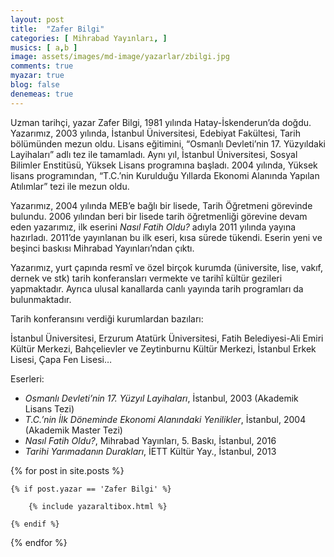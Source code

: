 ```yaml
---
layout: post
title:  "Zafer Bilgi"
categories: [ Mihrabad Yayınları, ]
musics: [ a,b ]
image: assets/images/md-image/yazarlar/zbilgi.jpg
comments: true
myazar: true
blog: false
denemeas: true
---
```


Uzman tarihçi, yazar Zafer Bilgi, 1981 yılında Hatay-İskenderun’da doğdu. Yazarımız, 2003 yılında, İstanbul Üniversitesi, Edebiyat Fakültesi, Tarih bölümünden mezun oldu. Lisans eğitimini, “Osmanlı Devleti’nin 17. Yüzyıldaki Layihaları” adlı tez ile tamamladı. Aynı yıl, İstanbul Üniversitesi, Sosyal Bilimler Enstitüsü, Yüksek Lisans programına başladı. 2004 yılında, Yüksek lisans programından, “T.C.’nin Kurulduğu Yıllarda Ekonomi Alanında Yapılan Atılımlar” tezi ile mezun oldu.

Yazarımız, 2004 yılında MEB’e bağlı bir lisede, Tarih Öğretmeni görevinde bulundu. 2006 yılından beri bir lisede tarih öğretmenliği görevine devam eden yazarımız, ilk eserini  _Nasıl Fatih Oldu?_  adıyla 2011 yılında yayına hazırladı. 2011’de yayınlanan bu ilk eseri, kısa sürede tükendi. Eserin yeni ve beşinci baskısı Mihrabad Yayınları’ndan çıktı.

Yazarımız, yurt çapında resmî ve özel birçok kurumda (üniversite, lise, vakıf, dernek ve stk) tarih konferansları vermekte ve tarihî kültür gezileri yapmaktadır. Ayrıca ulusal kanallarda canlı yayında tarih programları da bulunmaktadır.

Tarih konferansını verdiği kurumlardan bazıları:

İstanbul Üniversitesi, Erzurum Atatürk Üniversitesi, Fatih Belediyesi-Ali Emiri Kültür Merkezi, Bahçelievler ve Zeytinburnu Kültür Merkezi, İstanbul Erkek Lisesi, Çapa Fen Lisesi…

Eserleri:

-   _Osmanlı Devleti’nin 17. Yüzyıl Layihaları_, İstanbul, 2003 (Akademik Lisans Tezi)
-   _T.C.’nin İlk Döneminde Ekonomi Alanındaki Yenilikler_, İstanbul, 2004 (Akademik Master Tezi)
-   _Nasıl Fatih Oldu?_, Mihrabad Yayınları, 5. Baskı, İstanbul, 2016
-   _Tarihi Yarımadanın Durakları_, İETT Kültür Yay., İstanbul, 2013

<div class="row">

{% for post in site.posts %}

    {% if post.yazar == 'Zafer Bilgi' %}

        {% include yazaraltibox.html %}

    {% endif %}

{% endfor %}
</div>
